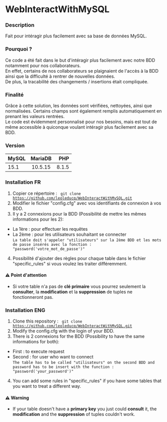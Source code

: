# WebInteractWithMySQL
### Description 
Fait pour intéragir plus facilement avec sa base de données MySQL.
### Pourquoi ?
Ce code a été fait dans le but d'intéragir plus facilement avec notre BDD notamment pour nos collaborateurs.<br>
En effet, certains de nos collaborateurs se plaignaient de l'accès à la BDD ainsi que la difficulté à rentrer de nouvelles données.<br>
De plus, la tracabilité des changements / insertions était compliquée.
### Finalité
Grâce à cette solution, les données sont vérifiées, nettoyées, ainsi que normalisées. Certains champs sont également remplis automatiquement en prenant les valeurs rentrées.<br>
Le code est évidemment personnalisé pour nos besoins, mais est tout de même accessible à quiconque voulant intéragir plus facilement avec sa BDD.

### Version
| MySQL        | MariaDB           | PHP  |
| ------------- |:-------------:| -----:|
| 15.1      | 10.5.15 | 8.1.5 |

### Installation FR
1. Copier ce répertoire : <code> git clone https://github.com/leoleducq/WebInteractWithMySQL.git </code>
2. Modifier le fichier "config.cfg" avec vos identifiants de connexion à vos BDD.
3. Il y a 2 connexions pour la BDD (Possibilité de mettre les mêmes informations pour les 2): 
* La 1ère : pour effectuer les requêtes
* La 2ème : pour les utilisateurs souhaitant se connecter<br>
` La table doit s'appeler "utilisateurs" sur la 2ème BDD et les mots de passe insérés avec la fonction : "password('votre_mot_de_passe')" `
4. Possibilité d'ajouter des règles pour chaque table dans le fichier "specific_rules" si vous voulez les traiter différemment.
#### ⚠️ Point d'attention
* Si votre table n'a pas de <b>clé primaire</b> vous pourrez seulement la <b>consulter</b>, la <b>modification</b> et la <b>suppression</b> de tuples ne fonctionneront pas.
### Installation ENG
1. Clone this repository : <code> git clone https://github.com/leoleducq/WebInteractWithMySQL.git </code>
2. Modify the config.cfg with the login of your BDD.
3. There is 2 connexions for the BDD (Possibility to have the same informations for both):
* First : to execute request
* Second : for user who want to connect<br>
` The table has to be called "utilisateurs" on the second BDD and password has to be insert with the function : "password('your_password')" `
4. You can add some rules in "specific_rules" if you have some tables that you want to treat a different way.
#### ⚠️ Warning
* If your table doesn't have a <b>primary key</b> you just could <b>consult</b> it, the <b>modification</b> and the <b>suppression</b> of tuples couldn't work.
